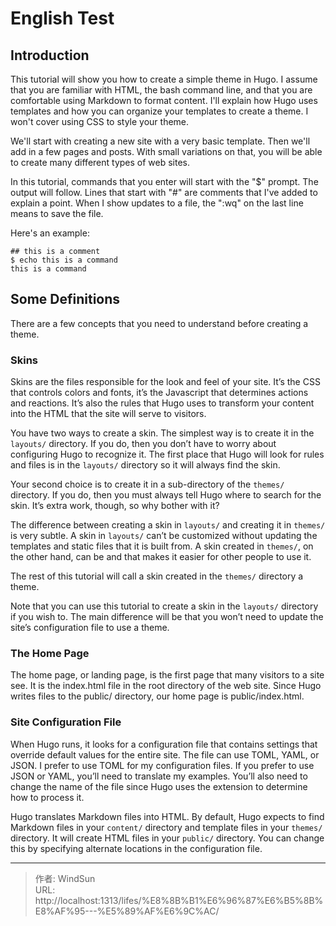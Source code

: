 # English Test


## Introduction

This tutorial will show you how to create a simple theme in Hugo. I assume that you are familiar with HTML, the bash command line, and that you are comfortable using Markdown to format content. I&#39;ll explain how Hugo uses templates and how you can organize your templates to create a theme. I won&#39;t cover using CSS to style your theme.

We&#39;ll start with creating a new site with a very basic template. Then we&#39;ll add in a few pages and posts. With small variations on that, you will be able to create many different types of web sites.

In this tutorial, commands that you enter will start with the &#34;$&#34; prompt. The output will follow. Lines that start with &#34;#&#34; are comments that I&#39;ve added to explain a point. When I show updates to a file, the &#34;:wq&#34; on the last line means to save the file.

Here&#39;s an example:

```
## this is a comment
$ echo this is a command
this is a command
```


## Some Definitions

There are a few concepts that you need to understand before creating a theme.

### Skins

Skins are the files responsible for the look and feel of your site. It’s the CSS that controls colors and fonts, it’s the Javascript that determines actions and reactions. It’s also the rules that Hugo uses to transform your content into the HTML that the site will serve to visitors.

You have two ways to create a skin. The simplest way is to create it in the ```layouts/``` directory. If you do, then you don’t have to worry about configuring Hugo to recognize it. The first place that Hugo will look for rules and files is in the ```layouts/``` directory so it will always find the skin.

Your second choice is to create it in a sub-directory of the ```themes/``` directory. If you do, then you must always tell Hugo where to search for the skin. It’s extra work, though, so why bother with it?

The difference between creating a skin in ```layouts/``` and creating it in ```themes/``` is very subtle. A skin in ```layouts/``` can’t be customized without updating the templates and static files that it is built from. A skin created in ```themes/```, on the other hand, can be and that makes it easier for other people to use it.

The rest of this tutorial will call a skin created in the ```themes/``` directory a theme.

Note that you can use this tutorial to create a skin in the ```layouts/``` directory if you wish to. The main difference will be that you won’t need to update the site’s configuration file to use a theme.

### The Home Page

The home page, or landing page, is the first page that many visitors to a site see. It is the index.html file in the root directory of the web site. Since Hugo writes files to the public/ directory, our home page is public/index.html.

### Site Configuration File

When Hugo runs, it looks for a configuration file that contains settings that override default values for the entire site. The file can use TOML, YAML, or JSON. I prefer to use TOML for my configuration files. If you prefer to use JSON or YAML, you’ll need to translate my examples. You’ll also need to change the name of the file since Hugo uses the extension to determine how to process it.

Hugo translates Markdown files into HTML. By default, Hugo expects to find Markdown files in your ```content/``` directory and template files in your ```themes/``` directory. It will create HTML files in your ```public/``` directory. You can change this by specifying alternate locations in the configuration file.


---

> 作者: WindSun  
> URL: http://localhost:1313/lifes/%E8%8B%B1%E6%96%87%E6%B5%8B%E8%AF%95---%E5%89%AF%E6%9C%AC/  

